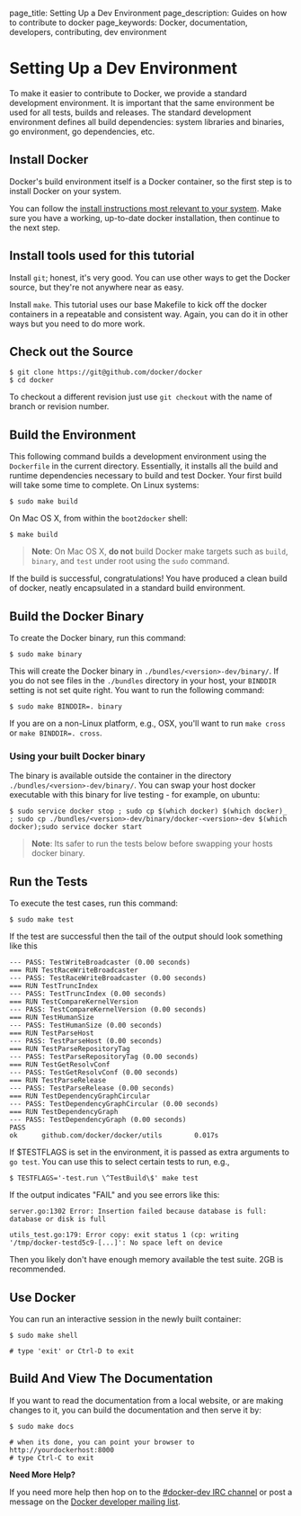 page_title: Setting Up a Dev Environment
page_description: Guides on how to contribute to docker
page_keywords: Docker, documentation, developers, contributing, dev environment

# Setting Up a Dev Environment

To make it easier to contribute to Docker, we provide a standard
development environment. It is important that the same environment be
used for all tests, builds and releases. The standard development
environment defines all build dependencies: system libraries and
binaries, go environment, go dependencies, etc.

## Install Docker

Docker's build environment itself is a Docker container, so the first
step is to install Docker on your system.

You can follow the [install instructions most relevant to your
system](https://docs.docker.com/installation/). Make sure you
have a working, up-to-date docker installation, then continue to the
next step.

## Install tools used for this tutorial

Install `git`; honest, it's very good. You can use
other ways to get the Docker source, but they're not anywhere near as
easy.

Install `make`. This tutorial uses our base Makefile
to kick off the docker containers in a repeatable and consistent way.
Again, you can do it in other ways but you need to do more work.

## Check out the Source

    $ git clone https://git@github.com/docker/docker
    $ cd docker

To checkout a different revision just use `git checkout`
with the name of branch or revision number.

## Build the Environment

This following command builds a development environment using the
`Dockerfile` in the current directory. Essentially, it installs all
the build and runtime dependencies necessary to build and test Docker.
Your first build will take some time to complete. On Linux systems:

    $ sudo make build
    
On Mac OS X, from within the `boot2docker` shell:

    $ make build

> **Note**:
> On Mac OS X, **do not** build Docker make targets such as `build`, `binary`, and `test`
> under root using the `sudo` command. 

If the build is successful, congratulations! You have produced a clean
build of docker, neatly encapsulated in a standard build environment.


## Build the Docker Binary

To create the Docker binary, run this command:

    $ sudo make binary

This will create the Docker binary in `./bundles/<version>-dev/binary/`. If you
do not see files in the `./bundles` directory in your host, your `BINDDIR`
setting is not set quite right. You want to run the following command: 
    
    $ sudo make BINDDIR=. binary 

If you are on a non-Linux platform, e.g., OSX, you'll want to run `make cross`
or `make BINDDIR=. cross`.

### Using your built Docker binary

The binary is available outside the container in the directory
`./bundles/<version>-dev/binary/`. You can swap your
host docker executable with this binary for live testing - for example,
on ubuntu:

    $ sudo service docker stop ; sudo cp $(which docker) $(which docker)_ ; sudo cp ./bundles/<version>-dev/binary/docker-<version>-dev $(which docker);sudo service docker start

> **Note**: 
> Its safer to run the tests below before swapping your hosts docker binary.

## Run the Tests

To execute the test cases, run this command:

    $ sudo make test

If the test are successful then the tail of the output should look
something like this

    --- PASS: TestWriteBroadcaster (0.00 seconds)
    === RUN TestRaceWriteBroadcaster
    --- PASS: TestRaceWriteBroadcaster (0.00 seconds)
    === RUN TestTruncIndex
    --- PASS: TestTruncIndex (0.00 seconds)
    === RUN TestCompareKernelVersion
    --- PASS: TestCompareKernelVersion (0.00 seconds)
    === RUN TestHumanSize
    --- PASS: TestHumanSize (0.00 seconds)
    === RUN TestParseHost
    --- PASS: TestParseHost (0.00 seconds)
    === RUN TestParseRepositoryTag
    --- PASS: TestParseRepositoryTag (0.00 seconds)
    === RUN TestGetResolvConf
    --- PASS: TestGetResolvConf (0.00 seconds)
    === RUN TestParseRelease
    --- PASS: TestParseRelease (0.00 seconds)
    === RUN TestDependencyGraphCircular
    --- PASS: TestDependencyGraphCircular (0.00 seconds)
    === RUN TestDependencyGraph
    --- PASS: TestDependencyGraph (0.00 seconds)
    PASS
    ok      github.com/docker/docker/utils        0.017s

If $TESTFLAGS is set in the environment, it is passed as extra arguments
to `go test`. You can use this to select certain tests to run, e.g.,

    $ TESTFLAGS='-test.run \^TestBuild\$' make test

If the output indicates "FAIL" and you see errors like this:

    server.go:1302 Error: Insertion failed because database is full: database or disk is full

    utils_test.go:179: Error copy: exit status 1 (cp: writing '/tmp/docker-testd5c9-[...]': No space left on device

Then you likely don't have enough memory available the test suite. 2GB
is recommended.

## Use Docker

You can run an interactive session in the newly built container:

    $ sudo make shell

    # type 'exit' or Ctrl-D to exit

## Build And View The Documentation

If you want to read the documentation from a local website, or are
making changes to it, you can build the documentation and then serve it
by:

    $ sudo make docs
    
    # when its done, you can point your browser to http://yourdockerhost:8000
    # type Ctrl-C to exit

**Need More Help?**

If you need more help then hop on to the [#docker-dev IRC
channel](irc://chat.freenode.net#docker-dev) or post a message on the
[Docker developer mailing
list](https://groups.google.com/d/forum/docker-dev).
